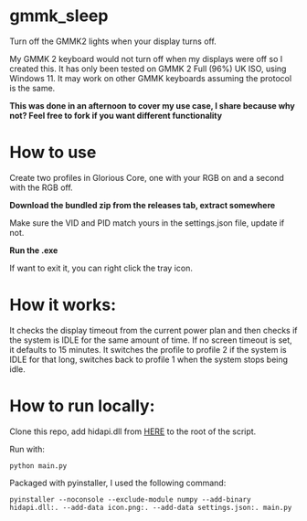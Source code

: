 # gmmk_sleep
Turn off the GMMK2 lights when your display turns off.

My GMMK 2 keyboard would not turn off when my displays were off so I created this.
It has only been tested on GMMK 2 Full (96%) UK ISO, using Windows 11.
It may work on other GMMK keyboards assuming the protocol is the same.

**This was done in an afternoon to cover my use case, I share because why not? Feel free to fork if you want different functionality**

# How to use
Create two profiles in Glorious Core, one with your RGB on and a second with the RGB off.

**Download the bundled zip from the releases tab, extract somewhere**

Make sure the VID and PID match yours in the settings.json file, update if not.

**Run the .exe**

If want to exit it, you can right click the tray icon.

# How it works:
It checks the display timeout from the current power plan and then checks if the system is IDLE for the same amount of time.
If no screen timeout is set, it defaults to 15 minutes.
It switches the profile to profile 2 if the system is IDLE for that long, switches back to profile 1 when the system stops being idle.

# How to run locally:
Clone this repo, add hidapi.dll from [HERE](https://github.com/libusb/hidapi/releases) to the root of the script.

Run with:
```
python main.py
```

Packaged with pyinstaller, I used the following command:
```
pyinstaller --noconsole --exclude-module numpy --add-binary hidapi.dll:. --add-data icon.png:. --add-data settings.json:. main.py
```
